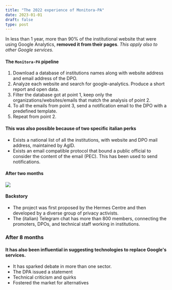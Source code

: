 ```yaml
---
title: "The 2022 experience of Monitora-PA"
date: 2023-01-01
draft: false
type: post
---
```


In less than 1 year, more than 90% of the institutional website that were using Google Analytics, **removed it from their pages**. _This apply also to other Google services._

#### The `Monitora-PA` pipeline

1. Download a database of institutions names along with website address and email address of the DPO.
2. Analyze each website and search for google-analytics. Produce a short report and open data.
3. Filter the database got at point 1, keep only the organizations/websites/emails that match the analysis of point 2.
4. To all the emails from point 3, send a notification email to the DPO with a predefined template.
5. Repeat from point 2.

#### This was also possible because of two specific italian perks

* Exists a national list of all the institutions, with website and DPO mail address, maintained by AgID.
* Exists an email compatible protocol that bound a public official to consider the content of the email (PEC). This has been used to send notifications.

#### After two months

![](https://monitora-pa.it/2022/07/26/MonitoraPA_results.png)

#### Backstory

* The project was first proposed by the Hermes Centre and then developed by a diverse group of privacy activists.
* The (italian) Telegram chat has more than 800 members, connecting the promoters, DPOs, and technical staff working in institutions.

### After 8 months

#### It has also been influential in suggesting technologies to replace Google's services.

* It has sparked debate in more than one sector.
* The DPA issued a statement
* Technical criticism and quirks
* Fostered the market for alternatives
